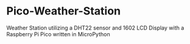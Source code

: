 # Pico-Weather-Station
Weather Station utilizing a DHT22 sensor and 1602 LCD Display with a Raspberry Pi Pico written in MicroPython
